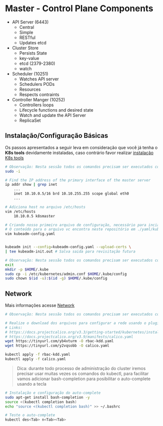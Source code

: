 # Master - Control Plane Components
* API Server (6443)
    * Central
    * Simple
    * RESTful
    * Updates etcd
* Cluster Store 
    * Persists State
    * key-value
    * etcd (2379-2380)
    * watch
* Scheduler (10251)
    * Watches API server
    * Schedulers PODs
    * Resources
    * Respects contraints
* Controller Manger (10252)
    * Controllers loops
    * Lifecycle functions and desired state
    * Watch and update the API Server
    * ReplicaSet

## Instalação/Configuração Básicas
Os passos apresentados a seguir leva em consideração que você já tenha o **K8s tools** devidamente instaladas, caso contrário favor realizar [instalação K8s tools](/install.md)

~~~sh
# Observação: Nesta sessão todos os comandos precisam ser executados com privilégios root, para isso use o comando sudo -i
sudo -i

# Find the IP address of the primary interface of the master server
ip addr show | grep inet
    ...
    inet 10.10.0.5/16 brd 10.10.255.255 scope global eth0
    ...

# Adiciona host no arquivo /etc/hosts
vim /etc/hosts
    10.10.0.5 k8smaster

# Criando nosso primeiro arquivo de configuração, necessário para inciar nosso primeiro cluster
# O conteúdo para o arquivo vc encontra neste repositório em ./yaml/kubeadm-config.yaml
vim kubeadm-config.yaml


kubeadm init --config=kubeadm-config.yaml --upload-certs \
| tee kubeadm-init.out # Salva saida para revisitação futura

# Observação: Nesta sessão todos os comandos precisam ser executados com usuário não root/su
exit
mkdir -p $HOME/.kube
sudo cp -i /etc/kubernetes/admin.conf $HOME/.kube/config
sudo chown $(id -u):$(id -g) $HOME/.kube/config
~~~ 

## Network
Mais informações acesse [Network](/network.md)

~~~sh
# Observação: Nesta sessão todos os comandos precisam ser executados com usuário não root/su

# Realize o download dos arquivos para configurar a rede usando o plugin calico
# Links:
# https://docs.projectcalico.org/v3.3/getting-started/kubernetes/installation/hosted/rbac-kdd.yaml
# https://docs.projectcalico.org/v3.9/manifests/calico.yaml
wget https://tinyurl.com/yb4xturm -O rbac-kdd.yaml
wget https://tinyurl.com/y2vqsobb -O calico.yaml

kubectl apply -f rbac-kdd.yaml
kubectl apply -f calico.yaml
~~~

> Dica: durante todo processo de administração do cluster iremos precisar usar muitas vezes os comandos do kubectl, para facilitar vamos adicionar bash-completion para posibilitar o auto-complete usando a tecla <Tab>

~~~sh
# Instalação e configuração do auto-complete
sudo apt-get install bash-completion -y
source <(kubectl completion bash)
echo "source <(kubectl completion bash)" >> ~/.bashrc

# Teste o auto-complete
kubectl des<Tab> n<Tab><Tab>
~~~
